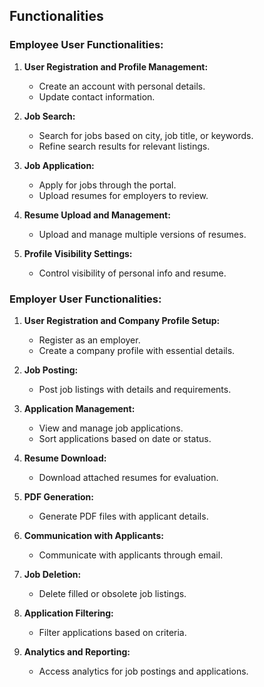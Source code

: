 ## Functionalities

### Employee User Functionalities:

1. **User Registration and Profile Management:**
   - Create an account with personal details.
   - Update contact information.

2. **Job Search:**
   - Search for jobs based on city, job title, or keywords.
   - Refine search results for relevant listings.

3. **Job Application:**
   - Apply for jobs through the portal.
   - Upload resumes for employers to review.

4. **Resume Upload and Management:**
   - Upload and manage multiple versions of resumes.

5. **Profile Visibility Settings:**
   - Control visibility of personal info and resume.

### Employer User Functionalities:

1. **User Registration and Company Profile Setup:**
   - Register as an employer.
   - Create a company profile with essential details.

2. **Job Posting:**
   - Post job listings with details and requirements.

3. **Application Management:**
   - View and manage job applications.
   - Sort applications based on date or status.

4. **Resume Download:**
   - Download attached resumes for evaluation.

5. **PDF Generation:**
   - Generate PDF files with applicant details.

6. **Communication with Applicants:**
   - Communicate with applicants through email.

7. **Job Deletion:**
   - Delete filled or obsolete job listings.

8. **Application Filtering:**
   - Filter applications based on criteria.

9. **Analytics and Reporting:**
   - Access analytics for job postings and applications.